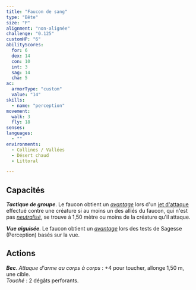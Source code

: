 ```yaml
---
title: "Faucon de sang"
type: "Bête"
size: "P"
alignment: "non-alignée"
challenge: "0.125"
customHP: "6"
abilityScores:
  for: 6
  dex: 14
  con: 10
  int: 3
  sag: 14
  cha: 5
ac:
  armorType: "custom"
  value: "14"
skills:
  - name: "perception"
movement:
  walk: 3
  fly: 18
senses:
languages:
  - ""
environments:
  - Collines / Vallées
  - Désert chaud
  - Littoral

---
```

## Capacités
_**Tactique de groupe**_. Le faucon obtient un [_avantage_](/utiliser-les-caracteristiques/#avantage-et-desavantage) lors d'un [jet d'attaque](/combattre/#jets-d-attaque) effectué contre une créature si au moins un des alliés du faucon, qui n'est pas [_neutralisé_](/gerer-la-sante-du-personnage/#neutralise), se trouve à 1,50 mètre ou moins de la créature qu'il attaque.

_**Vue aiguisée**_. Le faucon obtient un [_avantage_](/utiliser-les-caracteristiques/#avantage-et-desavantage) lors des tests de Sagesse (Perception) basés sur la vue.

## Actions
_**Bec**_. _Attaque d'arme au corps à corps_ : +4 pour toucher, allonge 1,50 m, une cible.  
_Touché_ : 2 dégâts perforants.
